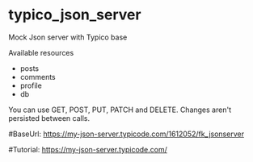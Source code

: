 # typico_json_server
Mock Json server with Typico base

Available resources
- posts
- comments
- profile
- db


You can use GET, POST, PUT, PATCH and DELETE. Changes aren't persisted between calls.

#BaseUrl: https://my-json-server.typicode.com/1612052/fk_jsonserver

#Tutorial: https://my-json-server.typicode.com/
